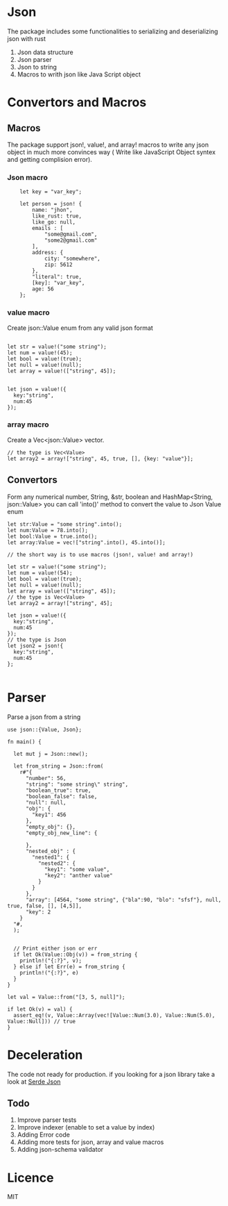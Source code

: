 # Json

The package includes some functionalities to  serializing and deserializing json with rust

1. Json data structure
2. Json parser
3. Json to string
4. Macros to writh json like Java Script object


# Convertors and Macros

## Macros
The package support json!, value!, and array! macros to write any json object in much more convinces way ( Write like JavaScript Object syntex and getting complision error). 

### Json macro
```
    let key = "var_key";

    let person = json! {
        name: "jhon",
        like_rust: true,
        like_go: null,
        emails : [
            "some@gmail.com",
            "some2@gmail.com"
        ],
        address: {
            city: "somewhere",
            zip: 5612
        },
        "literal": true,
        [key]: "var_key",
        age: 56
    };
```

### value macro
Create json::Value enum from any valid json format
```

let str = value!("some string");
let num = value!(45);
let bool = value!(true);
let null = value!(null);
let array = value!(["string", 45]);


let json = value!({
  key:"string", 
  num:45
});

```

### array macro
Create a Vec\<json::Value\> vector.
```
// the type is Vec<Value>
let array2 = array!["string", 45, true, [], {key: "value"}];
```
## Convertors
Form any numerical number, String, &str, boolean and HashMap<String, json::Value> you can call 'into()' method to convert the value to Json Value enum

```
let str:Value = "some string".into();
let num:Value = 78.into();
let bool:Value = true.into();
let array:Value = vec!["string".into(), 45.into()];

// the short way is to use macros (json!, value! and array!)

let str = value!("some string");
let num = value!(54);
let bool = value!(true);
let null = value!(null);
let array = value!(["string", 45]);
// the type is Vec<Value>
let array2 = array!["string", 45];

let json = value!({
  key:"string", 
  num:45
});
// the type is Json
let json2 = json!{
  key:"string", 
  num:45
};


```


# Parser
Parse a json from a string 
```
use json::{Value, Json};

fn main() {

  let mut j = Json::new();

  let from_string = Json::from(
    r#"{
      "number": 56,
      "string": "some string\" string",
      "boolean_true": true,
      "boolean_false": false,
      "null": null,
      "obj": {
        "key1": 456
      },
      "empty_obj": {},
      "empty_obj_new_line": {

      },
      "nested_obj" : {
        "nested1": {
          "nested2": {
            "key1": "some value",
            "key2": "anther value"
          }
        }
      },
      "array": [4564, "some string", {"bla":90, "blo": "sfsf"}, null, true, false, [], [4,5]],
      "key": 2
    }
  "#,
  );


  // Print either json or err
  if let Ok(Value::Obj(v)) = from_string {
    println!("{:?}", v);
  } else if let Err(e) = from_string {
    println!("{:?}", e)
  }
}
```

```
let val = Value::from("[3, 5, null]");

if let Ok(v) = val) {
  assert_eq!(v, Value::Array(vec![Value::Num(3.0), Value::Num(5.0), Value::Null])) // true
}
```

# Deceleration
The code not ready for production. if you looking for a json library take a look at [Serde Json](https://github.com/serde-rs/json)

## Todo

1. Improve parser tests
2. Improve indexer (enable to set a value by index)
3. Adding Error code
4. Adding more tests for json, array and value macros
5. Adding json-schema validator


# Licence
MIT
